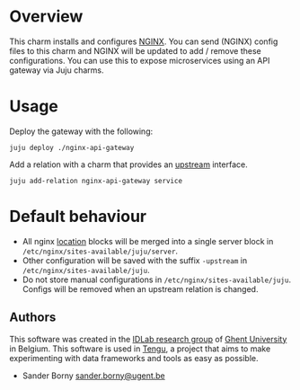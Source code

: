 # Overview
This charm installs and configures [NGINX](https://nginx.org/en/). You can send (NGINX) config files to this charm and NGINX will be updated to add / remove these configurations. You can use this to expose microservices using an API gateway via Juju charms.

# Usage
Deploy the gateway with the following:

`juju deploy ./nginx-api-gateway`

Add a relation with a charm that provides an [upstream](https://github.com/tengu-team/interface-upstream) interface.

`juju add-relation nginx-api-gateway service`

# Default behaviour
- All nginx [location](http://nginx.org/en/docs/http/ngx_http_core_module.html#location) blocks will be merged into a single server block in `/etc/nginx/sites-available/juju/server`.
- Other configuration will be saved with the suffix `-upstream` in `/etc/nginx/sites-available/juju`.
- Do not store manual configurations in `/etc/nginx/sites-available/juju`. Configs will be removed when an upstream relation is changed. 

## Authors

This software was created in the [IDLab research group](https://www.ugent.be/ea/idlab) of [Ghent University](https://www.ugent.be) in Belgium. This software is used in [Tengu](https://tengu.io), a project that aims to make experimenting with data frameworks and tools as easy as possible.

 - Sander Borny <sander.borny@ugent.be>
